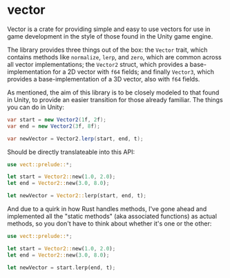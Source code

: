 # vector

Vector is a crate for providing simple and easy to use vectors for use in game development in the style of those found in the Unity game engine.

The library provides three things out of the box: the `Vector` trait, which contains methods like `normalize`, `lerp`, and `zero`, which are common across all vector implementations; the `Vector2` struct, which provides a base-implementation for a 2D vector with `f64` fields; and finally `Vector3`, which provides a base-implementation of a 3D vector, also with `f64` fields.

As mentioned, the aim of this library is to be closely modeled to that found in Unity, to provide an easier transition for those already familiar.
The things you can do in Unity:

```csharp
var start = new Vector2(1f, 2f);
var end = new Vector2(3f, 8f);

var newVector = Vector2.lerp(start, end, t);
```
Should be directly translateable into this API:

```rust
use vect::prelude::*;

let start = Vector2::new(1.0, 2.0);
let end = Vector2::new(3.0, 8.0);

let newVector = Vector2::lerp(start, end, t);
```
And due to a quirk in how Rust handles methods, I've gone ahead and implemented all the "static methods" (aka associated functions) as actual methods, so you don't have to think about whether it's one or the other:
```rust
use vect::prelude::*;

let start = Vector2::new(1.0, 2.0);
let end = Vector2::new(3.0, 8.0);

let newVector = start.lerp(end, t);
```